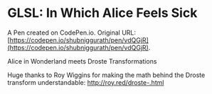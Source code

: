 # GLSL: In Which Alice Feels Sick

A Pen created on CodePen.io. Original URL: [https://codepen.io/shubniggurath/pen/vdQGjR](https://codepen.io/shubniggurath/pen/vdQGjR).

Alice in Wonderland meets Droste Transformations

Huge thanks to Roy Wiggins for making the math behind the Droste transform understandable:
http://roy.red/droste-.html